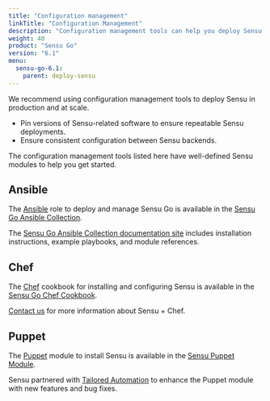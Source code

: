 ```yaml
---
title: "Configuration management"
linkTitle: "Configuration Management"
description: "Configuration management tools can help you deploy Sensu in production and at scale. Learn more about Sensu integrations."
weight: 40
product: "Sensu Go"
version: "6.1"
menu:
  sensu-go-6.1:
    parent: deploy-sensu
---
```


We recommend using configuration management tools to deploy Sensu in production and at scale.

- Pin versions of Sensu-related software to ensure repeatable Sensu deployments.
- Ensure consistent configuration between Sensu backends.

The configuration management tools listed here have well-defined Sensu modules to help you get started.

## Ansible

The [Ansible][5] role to deploy and manage Sensu Go is available in the [Sensu Go Ansible Collection][6].

The [Sensu Go Ansible Collection documentation site][9] includes installation instructions, example playbooks, and module references.

## Chef

The [Chef][3] cookbook for installing and configuring Sensu is available in the [Sensu Go Chef Cookbook][4].

[Contact us][8] for more information about Sensu + Chef.

## Puppet

The [Puppet][1] module to install Sensu is available in the [Sensu Puppet Module][2].

Sensu partnered with [Tailored Automation][7] to enhance the Puppet module with new features and bug fixes.


[1]: https://puppet.com/
[2]: https://forge.puppet.com/modules/sensu/sensu
[3]: https://www.chef.io/
[4]: https://supermarket.chef.io/cookbooks/sensu-go
[5]: https://www.ansible.com/
[6]: https://galaxy.ansible.com/sensu/sensu_go
[7]: https://tailoredautomation.io/
[8]: https://monitoringlove.sensu.io/chef
[9]: https://sensu.github.io/sensu-go-ansible/
